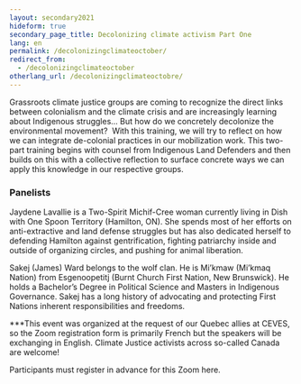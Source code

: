 ```yaml
---
layout: secondary2021
hideform: true
secondary_page_title: Decolonizing climate activism Part One
lang: en
permalink: /decolonizingclimateoctober/
redirect_from:
  - /decolonizingclimateoctober
otherlang_url: /decolonizingclimateoctobre/
---
```

Grassroots climate justice groups are coming to recognize the direct links between colonialism and the climate crisis and are increasingly learning about Indigenous struggles... But how do we concretely decolonize the environmental movement?  With this training, we will try to reflect on how we can integrate de-colonial practices in our mobilization work. This two-part training begins with counsel from Indigenous Land Defenders and then builds on this with a collective reflection to surface concrete ways we can apply this knowledge in our respective groups.

### Panelists

Jaydene Lavallie is a Two-Spirit Michif-Cree woman currently living in Dish with One Spoon Territory (Hamilton, ON). She spends most of her efforts on anti-extractive and land defense struggles but has also dedicated herself to defending Hamilton against gentrification, fighting patriarchy inside and outside of organizing circles, and pushing for animal liberation. 

Sakej (James) Ward belongs to the wolf clan. He is Mi’kmaw (Mi’kmaq Nation) from Esgenoopetitj (Burnt Church First Nation, New Brunswick). He holds a Bachelor’s Degree in Political Science and Masters in Indigenous Governance. Sakej has a long history of advocating and protecting First Nations inherent responsibilities and freedoms.

\*\**This event was organized at the request of our Quebec allies at CEVES, so the Zoom registration form is primarily French but the speakers will be exchanging in English. Climate Justice activists across so-called Canada are welcome!

Participants must register in advance for this Zoom here.